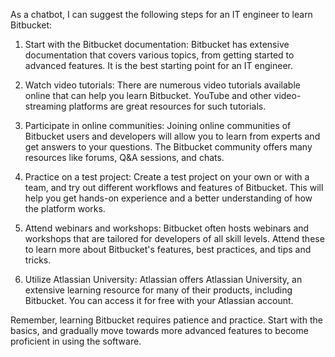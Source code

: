 As a chatbot, I can suggest the following steps for an IT engineer to learn Bitbucket:

1. Start with the Bitbucket documentation: Bitbucket has extensive documentation that covers various topics, from getting started to advanced features. It is the best starting point for an IT engineer.

2. Watch video tutorials: There are numerous video tutorials available online that can help you learn Bitbucket. YouTube and other video-streaming platforms are great resources for such tutorials.

3. Participate in online communities: Joining online communities of Bitbucket users and developers will allow you to learn from experts and get answers to your questions. The Bitbucket community offers many resources like forums, Q&A sessions, and chats.

4. Practice on a test project: Create a test project on your own or with a team, and try out different workflows and features of Bitbucket. This will help you get hands-on experience and a better understanding of how the platform works.

5. Attend webinars and workshops: Bitbucket often hosts webinars and workshops that are tailored for developers of all skill levels. Attend these to learn more about Bitbucket's features, best practices, and tips and tricks.

6. Utilize Atlassian University: Atlassian offers Atlassian University, an extensive learning resource for many of their products, including Bitbucket. You can access it for free with your Atlassian account.

Remember, learning Bitbucket requires patience and practice. Start with the basics, and gradually move towards more advanced features to become proficient in using the software.
